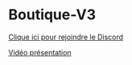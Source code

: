 # Boutique-V3
 
[Clique ici pour rejoindre le Discord](https://discord.gg/5dev)

[Vidéo présentation](https://youtu.be/NbIqcEz4O5I)